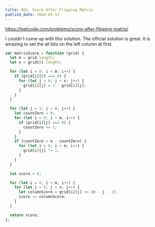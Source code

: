 ```yaml
---
title: 861. Score After Flipping Matrix
publish_date: 2024-05-13
---
```


https://leetcode.com/problems/score-after-flipping-matrix/

I couldn't come up with this solution. The official solution is great. It is amazing to set the all bits on the left column at first.

```js
var matrixScore = function (grid) {
  let m = grid.length;
  let n = grid[0].length;

  for (let i = 0; i < m; i++) {
    if (grid[i][0] === 0) {
      for (let j = 0; j < n; j++) {
        grid[i][j] = 1 - grid[i][j];
      }
    }
  }

  for (let j = 1; j < n; j++) {
    let countZero = 0;
    for (let i = 0; i < m; i++) {
      if (grid[i][j] === 0) {
        countZero += 1;
      }
    }
    if (countZero > m - countZero) {
      for (let i = 0; i < m; i++) {
        grid[i][j] ^= 1;
      }
    }
  }

  let score = 0;

  for (let i = 0; i < m; i++) {
    for (let j = 0; j < n; j++) {
      let columnScore = grid[i][j] << (n - j - 1);
      score += columnScore;
    }
  }

  return score;
};
```
